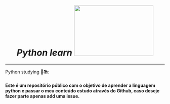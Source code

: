 <div align="center">
<h1><i><b> Python learn <img src="https://logosmarcas.net/wp-content/uploads/2021/10/Python-Emblema.jpg" width="250" height="160"></b></i></h1>
</div>
<hr>

Python studying 📖📚: 
<h4> Este é um repositório póblico com o objetivo de aprender a linguagem python e passar o meu conteúdo estudo através do Github, caso deseje fazer parte apenas add uma issue.</h4> 

